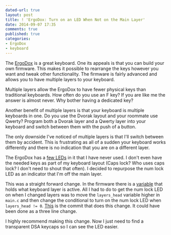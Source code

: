 ```yaml
---
dated-url: true
layout: post
title: ! 'ErgoDox: Turn on an LED When Not on the Main Layer'
date: 2014-09-07 17:35
comments: true
published: true
categories:
- ErgoDox
- keyboard
---
```


The
[ErgoDox](http://jakemccrary.com/blog/2014/07/27/building-the-ergodox-keyboard/)
is a great keyboard. One its appeals is that you can build your own
firmware. This makes it possible to rearrange the keys however you
want and tweak other functionality. The firmware is fairly advanced
and allows you to have multiple layers to your keyboard.

Multiple layers allow the ErgoDox to have fewer physical keys than
traditional keyboards. How often do you use an F key? If you are like
me the answer is almost never. Why bother having a dedicated key?

Another benefit of multiple layers is that your keyboard is multiple
keyboards in one. Do you use the Dvorak layout and your roommate use
Qwerty? Program both a Dvorak layer and a Qwerty layer into your
keyboard and switch between them with the push of a button.

The only downside I've noticed of multiple layers is that I'll switch
between them by accident. This is frustrating as all of a sudden your
keyboard works differently and there is no indication that you are on a
different layer.

The ErgoDox has a
[few LEDs](https://github.com/benblazak/ergodox-firmware/blob/513b82d585fdc7175db736163340af3ed6c6f38b/src/main.c#L124-L133)
in it that I have never used. I don't even have the needed keys as
part of my keyboard layout (Caps lock? Who uses caps lock? I
don't need to shout that often). I decided to repurpose the num lock
LED as an indicator that I'm off the main layer.

This was a straight forward change. In the firmware there is a
[variable](https://github.com/benblazak/ergodox-firmware/blob/513b82d585fdc7175db736163340af3ed6c6f38b/src/main.c#L171)
that holds what keyboard layer is active. All I had to do to get the
num lock LED on when I changed layers was to move the `layers_head`
variable higher in `main.c` and then change the conditional to turn on
the num lock LED when `layers_head != 0`.
[This](https://github.com/jakemcc/ergodox-firmware/commit/383f16a3f091b4e2dd031d098007c4289cc1a261)
is the commit that does this change. It could have been done as a
three line change.

I highly recommend making this change. Now I just need to find a
transparent DSA keycaps so I can see the LED easier.